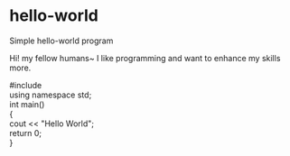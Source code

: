 # hello-world
Simple hello-world program

Hi! my fellow humans~ 
I like programming and want to enhance my skills more. 

#include<iostream> <br/>
using namespace std;<br/>
int main()<br/> 
{<br/>
    cout << "Hello World";</br>
    return 0;<br/>
}
